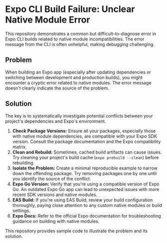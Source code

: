 # Expo CLI Build Failure: Unclear Native Module Error

This repository demonstrates a common but difficult-to-diagnose error in Expo CLI builds related to native module incompatibilities.  The error message from the CLI is often unhelpful, making debugging challenging.

## Problem

When building an Expo app (especially after updating dependencies or switching between development and production builds), you might encounter a cryptic error related to native modules. The error message doesn't clearly indicate the source of the problem.

## Solution

The key is to systematically investigate potential conflicts between your project's dependencies and Expo's environment.

1. **Check Package Versions:**  Ensure all your packages, especially those with native module dependencies, are compatible with your Expo SDK version. Consult the package documentation and the Expo compatibility matrix.
2. **Clean and Rebuild:**  Sometimes, cached build artifacts can cause issues. Try cleaning your project's build cache (`expo prebuild --clean`) before rebuilding.
3. **Isolate the Problem:** Create a minimal reproducible example to narrow down the offending package.  Try removing packages one by one until you identify the source of the conflict.
4. **Expo Go Version:** Verify that you're using a compatible version of Expo Go.  An outdated Expo Go app can lead to unexpected issues with more recent SDK versions and native modules.
5. **EAS Build:** If you're using EAS Build, review your build configuration thoroughly, paying close attention to any custom native modules or build settings.
6. **Expo Docs:** Refer to the official Expo documentation for troubleshooting guidance on building with native modules. 

This repository provides sample code to illustrate the problem and its solution.